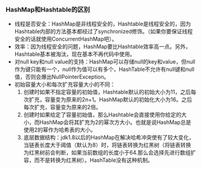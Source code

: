 ### HashMap和Hashtable的区别
- 线程是否安全：HashMap是非线程安全的，Hashtable是线程安全的，因为Hashtable内部的方法基本都经过了synchronized修饰。（如果你要保证线程安全的话就使用ConcurrentHashMap吧）。
- 效率：因为线程安全的问题，HashMap要比Hashtable效率高一点。另外，Hashtable基本被淘汰，现在基本不再代码中使用。
- 对null key和null value的支持：HashMap可以存储null的key和value，但null作为键只能有一个，null作为值可以有多个，HashTable不允许有null键和null值，否则会爆出NullPointerException。
- 初始容量大小和每次扩充容量大小的不同：
    1. 创建时如果不指定容量的初始值，Hashtable默认的初始大小为11，之后每次扩充，容量变为原来的2n+1。HashMap默认的初始化大小为16。之后每次扩充，容量变为原来的2倍。
    2. 创建时如果给定了容量初始值，那么Hashtable会直接使用你给定的大小，而HashMap会将其扩充为2的幂次方大小。也就是说HashMap总是使用2的幂作为哈希表的大小。
    3. 底层数据结构：jdk1.8以后的HashMap在解决哈希冲突使有了较大变化，当链表长度大于阈值（默认为8）时，将链表转换为红黑树（将链表转换为红黑树前会判断，如果当前数组的长度小于64.那么会选择先进行数组扩容，而不是转换为红黑树）。HashTable没有这种机制。

